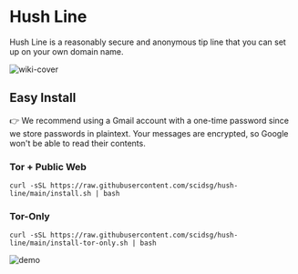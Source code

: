 # Hush Line
Hush Line is a reasonably secure and anonymous tip line that you can set up on your own domain name.

![wiki-cover](https://user-images.githubusercontent.com/28545431/235565934-40a9eaa3-43d0-4e87-9286-ee4605b8b895.png)

## Easy Install
👉 We recommend using a Gmail account with a one-time password since we store passwords in plaintext.
Your messages are encrypted, so Google won't be able to read their contents.

### Tor + Public Web
```
curl -sSL https://raw.githubusercontent.com/scidsg/hush-line/main/install.sh | bash
```

### Tor-Only
```
curl -sSL https://raw.githubusercontent.com/scidsg/hush-line/main/install-tor-only.sh | bash
```

![demo](https://user-images.githubusercontent.com/28545431/228354332-010d5124-286a-44fe-9b65-1bdaf3165ad1.gif)

